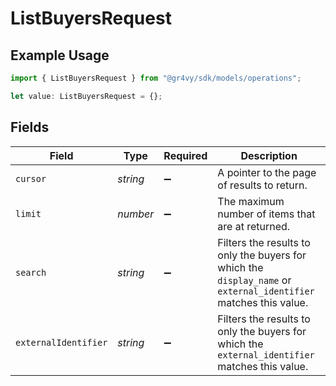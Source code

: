 # ListBuyersRequest

## Example Usage

```typescript
import { ListBuyersRequest } from "@gr4vy/sdk/models/operations";

let value: ListBuyersRequest = {};
```

## Fields

| Field                                                                                                            | Type                                                                                                             | Required                                                                                                         | Description                                                                                                      |
| ---------------------------------------------------------------------------------------------------------------- | ---------------------------------------------------------------------------------------------------------------- | ---------------------------------------------------------------------------------------------------------------- | ---------------------------------------------------------------------------------------------------------------- |
| `cursor`                                                                                                         | *string*                                                                                                         | :heavy_minus_sign:                                                                                               | A pointer to the page of results to return.                                                                      |
| `limit`                                                                                                          | *number*                                                                                                         | :heavy_minus_sign:                                                                                               | The maximum number of items that are at returned.                                                                |
| `search`                                                                                                         | *string*                                                                                                         | :heavy_minus_sign:                                                                                               | Filters the results to only the buyers for which the `display_name` or `external_identifier` matches this value. |
| `externalIdentifier`                                                                                             | *string*                                                                                                         | :heavy_minus_sign:                                                                                               | Filters the results to only the buyers for which the `external_identifier` matches this value.                   |